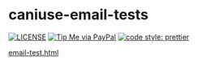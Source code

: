 # caniuse-email-tests

[![LICENSE](https://img.shields.io/badge/license-MIT-lightgrey.svg)](https://raw.githubusercontent.com/caniuse-email/caniuse.email/master/LICENSE)
[![Tip Me via PayPal](https://img.shields.io/badge/PayPal-tip%20me-green.svg?logo=paypal)](https://www.paypal.me/coliff)
[![code style: prettier](https://img.shields.io/badge/code_style-prettier-ff69b4.svg?style=flat-square)](https://github.com/prettier/prettier)

[email-test.html](email-test.html)
